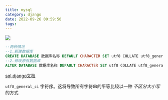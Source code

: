 ```yaml
---
title: mysql
category: django
date: 2022-09-26 09:59:50
tags:
---
```




![](https://upload-images.jianshu.io/upload_images/23760537-8e4835c41def68c2.png?imageMogr2/auto-orient/strip|imageView2/2/format/webp)

```sql
--两种情况
--1.新建数据库
CREATE DATABASE 数据库名称 DEFAULT CHARACTER SET utf8 COLLATE utf8_general_ci;
--2.修改原有数据库
ALTER DATABASE 数据库名称 DEFAULT CHARACTER SET utf8 COLLATE utf8_general_ci;
```

[sql django文档](https://docs.djangoproject.com/zh-hans/4.0/ref/databases/#mysql-notes)

 `utf8_general_ci` 字符序。这将导致所有字符串的平等比较以一种 *不区分大小写* 的方式
